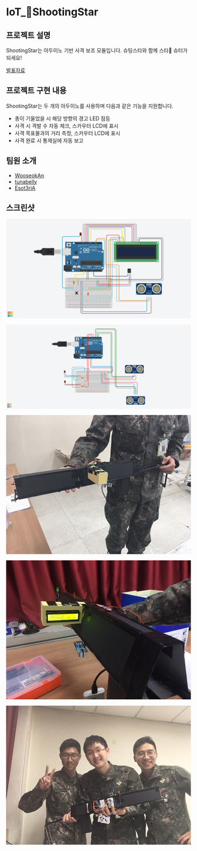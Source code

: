 # IoT_:gun:ShootingStar

## 프로젝트 설명

ShootingStar는 아두이노 기반 사격 보조 모듈입니다. 슈팅스타와 함께 스타:star2: 슈터가 되세요!

[발표자료](https://docs.zoho.com/show/publish/akrkjac79f97f2eb44eb7b0c812028e34ebe2)

## 프로젝트 구현 내용

ShootingStar는 두 개의 아두이노를 사용하며 다음과 같은 기능을 지원합니다.
* 총이 기울었을 시 해당 방향의 경고 LED 점등
* 사격 시 격발 수 자동 체크, 스카우터 LCD에 표시
* 사격 목표물과의 거리 측정, 스카우터 LCD에 표시
* 사격 완료 시 통제실에 자동 보고

## 팀원 소개

* [WooseokAn](https://github.com/WooseokAn)
* [tunabelly](https://github.com/zeroGravityTuna)
* [Esot3riA](https://github.com/Esot3riA)

## 스크린샷

![lcd_diagram](./img/lcd_diagram.png)

![ultrasonic_diagram](./img/ultrasonic_diagram.png)

![Gun1](./img/Gun1.jpeg)

![Gun2](./img/Gun2.jpeg)

![Gun3](./img/Gun3.jpeg)
